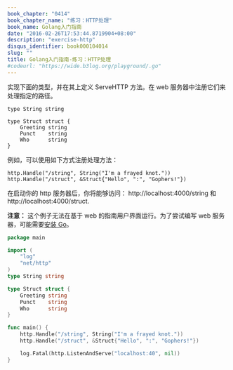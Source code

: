 ```yaml
---
book_chapter: "0414"
book_chapter_name: "练习：HTTP处理"
book_name: Golang入门指南
date: "2016-02-26T17:53:44.8719904+08:00"
description: "exercise-http"
disqus_identifier: book000104014
slug: ""
title: Golang入门指南-练习：HTTP处理
#codeurl: "https://wide.b3log.org/playground/.go"
---
```


实现下面的类型，并在其上定义 ServeHTTP 方法。在 web 服务器中注册它们来处理指定的路径。

	type String string

	type Struct struct {
		Greeting string
		Punct    string
		Who      string
	}
例如，可以使用如下方式注册处理方法：

	http.Handle("/string", String("I'm a frayed knot."))
	http.Handle("/struct", &Struct{"Hello", ":", "Gophers!"})

在启动你的 http 服务器后，你将能够访问：
http://localhost:4000/string 和 http://localhost:4000/struct.

**注意：** 这个例子无法在基于 web 的指南用户界面运行。为了尝试编写 
web 服务器，可能需要[安装 Go](https://go-zh.org/doc/install/)。

```go
package main

import (
	"log"
	"net/http"
)
type String string

type Struct struct {
    Greeting string
    Punct    string
    Who      string
}

func main() {
	http.Handle("/string", String("I'm a frayed knot."))
	http.Handle("/struct", &Struct{"Hello", ":", "Gophers!"})

	log.Fatal(http.ListenAndServe("localhost:40", nil))
}
```

